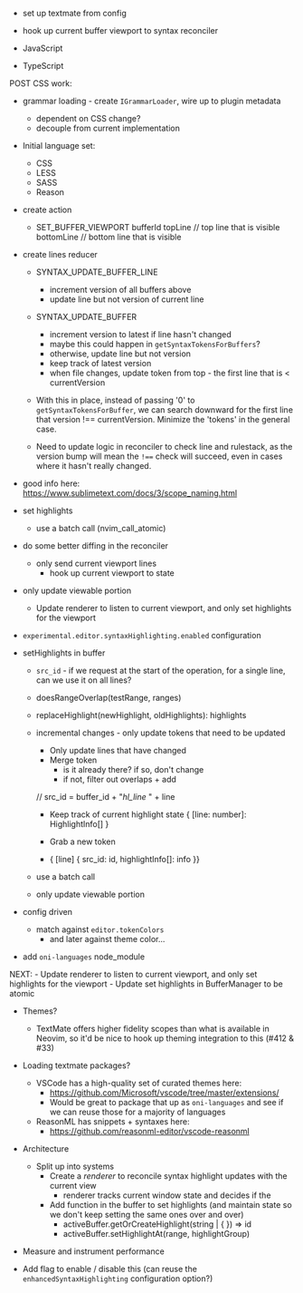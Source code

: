 

- set up textmate from config
- hook up current buffer viewport to syntax reconciler

- JavaScript
- TypeScript

POST CSS work:
- grammar loading - create `IGrammarLoader`, wire up to plugin metadata
    - dependent on CSS change?
    - decouple from current implementation

- Initial language set:
    - CSS
    - LESS
    - SASS
    - Reason

- create action
    - SET_BUFFER_VIEWPORT
        bufferId
        topLine // top line that is visible
        bottomLine // bottom line that is visible

- create lines reducer
    - SYNTAX_UPDATE_BUFFER_LINE
        - increment version of all buffers above
        - update line but not version of current line
    - SYNTAX_UPDATE_BUFFER
        - increment version to latest if line hasn't changed
        - maybe this could happen in `getSyntaxTokensForBuffers`?
        - otherwise, update line but not version
        - keep track of latest version
        - when file changes, update token from top - the first line that is < currentVersion

    - With this in place, instead of passing '0' to `getSyntaxTokensForBuffer`, we can search downward for the first line that version !== currentVersion. Minimize the 'tokens' in the general case.

    - Need to update logic in reconciler to check line and rulestack, as the version bump will mean the `!==` check will succeed, even in cases where it hasn't really changed.



- good info here:
    https://www.sublimetext.com/docs/3/scope_naming.html

- set highlights
    - use a batch call (nvim_call_atomic)

- do some better diffing in the reconciler
    - only send current viewport lines
        - hook up current viewport to state

- only update viewable portion
    - Update renderer to listen to current viewport, and only set highlights for the viewport

- `experimental.editor.syntaxHighlighting.enabled` configuration

- setHighlights in buffer
    - `src_id` - if we request at the start of the operation, for a single line, can we use it on all lines?



    - doesRangeOverlap(testRange, ranges)

    - replaceHighlight(newHighlight, oldHighlights): highlights

    - incremental changes - only update tokens that need to be updated
        - Only update lines that have changed
        - Merge token
            - is it already there? if so, don't change
            - if not, filter out overlaps + add

        // src_id = buffer_id + "_hl_line_ " + line

        - Keep track of current highlight state
            { [line: number]: HighlightInfo[] }

        - Grab a new token
        - { [line] { src_id: id, highlightInfo[]: info }}

    - use a batch call
    - only update viewable portion

- config driven
    - match against `editor.tokenColors`
        - and later against theme color...

- add `oni-languages` node_module

NEXT:
    - Update renderer to listen to current viewport, and only set highlights for the viewport
    - Update set highlights in BufferManager to be atomic

- Themes?
    - TextMate offers higher fidelity scopes than what is available in Neovim, so it'd be nice to hook up theming integration to this (#412 & #33)

- Loading textmate packages?
    - VSCode has a high-quality set of curated themes here: 
        - https://github.com/Microsoft/vscode/tree/master/extensions/
        - Would be great to package that up as `oni-languages` and see if we can reuse those for a majority of languages
    - ReasonML has snippets + syntaxes here:
        - https://github.com/reasonml-editor/vscode-reasonml

- Architecture
    - Split up into systems
        - Create a _renderer_ to reconcile syntax highlight updates with the current view
            - renderer tracks current window state and decides if the 
        - Add function in the buffer to set highlights (and maintain state so we don't keep setting the same ones over and over)
            - activeBuffer.getOrCreateHighlight(string | { }) => id
            - activeBuffer.setHighlightAt(range, highlightGroup)

- Measure and instrument performance
- Add flag to enable / disable this (can reuse the `enhancedSyntaxHighlighting` configuration option?)
